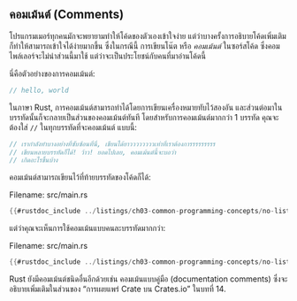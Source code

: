 ## คอมเม้นต์ (Comments)

โปรแกรมเมอร์ทุกคนมักจะพยายามทำให้โค้ดของตัวเองเข้าใจง่าย แต่ว่าบางครั้งการอธิบายโค้ดเพิ่มเติมก็ทำให้สามารถเข้าใจได้ง่ายมากขึ้น ซึ่งในกรณีนี้ การเขียนโน๊ต หรือ *คอมเม้นต์* ในซอร์สโค้ด ซึ่งคอมไพล์เลอร์จะไม่นำส่วนนี้มาใช้ แต่ว่าจะเป็นประโยชน์กับคนที่มาอ่านโค้ดนี้

นี่คือตัวอย่างของการคอมเม้นต์:

```rust
// hello, world
```

ในภาษา Rust, การคอมเม้นต์สามารถทำได้โดยการเขียนเครื่องหมายทับไว้สองอัน
และส่วนต่อมาในบรรทัดนั้นก็จะกลายเป็นส่วนของคอมเม้นต์ทันที โดยสำหรับการคอมเม้นต์มากกว่า 1 บรรทัด
คุณจะต้องใส่ `//` ในทุกบรรทัดที่จะคอมเม้นต์ แบบนี้:

```rust
// เรากำลังทำบางอย่างที่ซับซ้อนที่นี่, เขียนได้ยาววววววววเท่าที่เราต้องการรรรรรรรร
// เขียนหลายบรรทัดก็ได้! ว้าว! ยอดไปเลย, คอมเม้นต์นี้จะบอว่า
// เกิดอะไรขึ้นบ้าง
```

คอมเม้นต์สามารถเขียนไว้ที่ท้ายบรรทัดของโค้ดก็ได้:

<span class="filename">Filename: src/main.rs</span>

```rust
{{#rustdoc_include ../listings/ch03-common-programming-concepts/no-listing-24-comments-end-of-line/src/main.rs}}
```

แต่ว่าคุณจะเห็นการใช้คอมเม้นแบบคนละบรรทัดมากกว่า:

<span class="filename">Filename: src/main.rs</span>

```rust
{{#rustdoc_include ../listings/ch03-common-programming-concepts/no-listing-25-comments-above-line/src/main.rs}}
```

Rust ยังมีคอมเม้นต์ชนิดอื่นอีกด้วยเช่น คอมเม้นแบบคู่มือ (documentation comments) 
ซึ่งจะอธิบายเพิ่มเติมในส่วนของ “การเผยแพร่ Crate บน Crates.io” ในบทที่ 14.
